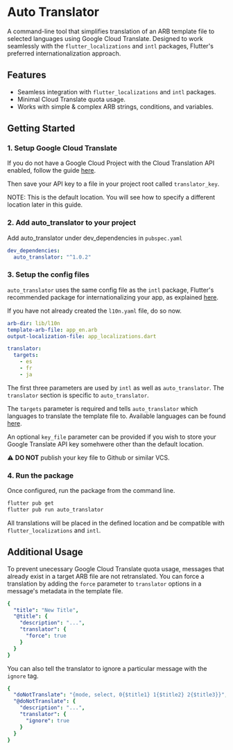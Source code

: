 # Auto Translator

A command-line tool that simplifies translation of an ARB template file to selected languages using Google Cloud Translate. Designed to work seamlessly with the `flutter_localizations` and `intl` packages, Flutter's preferred internationalization approach.

## Features

- Seamless integration with `flutter_localizations` and `intl` packages.
- Minimal Cloud Translate quota usage.
- Works with simple & complex ARB strings, conditions, and variables.

## Getting Started

### 1. Setup Google Cloud Translate

If you do not have a Google Cloud Project with the Cloud Translation API enabled, follow the guide [here](https://cloud.google.com/translate/docs/setup).

Then save your API key to a file in your project root called `translator_key`.

NOTE: This is the default location. You will see how to specify a different location later in this guide.

### 2. Add auto_translator to your project

Add auto_translator under dev_dependencies in `pubspec.yaml`

```yaml
dev_dependencies:
  auto_translator: "^1.0.2"
```

### 3. Setup the config files

`auto_translator` uses the same config file as the `intl` package, Flutter's recommended package for internationalizing your app, as explained [here](https://docs.flutter.dev/development/accessibility-and-localization/internationalization).

If you have not already created the `l10n.yaml` file, do so now.

```yaml
arb-dir: lib/l10n
template-arb-file: app_en.arb
output-localization-file: app_localizations.dart

translator:
  targets:
    - es
    - fr
    - ja
```

The first three parameters are used by `intl` as well as `auto_translator`. The `translator` section is specific to `auto_translator`.

 The `targets` parameter is required and tells `auto_translator` which languages to translate the template file to. Available languages can be found [here](https://cloud.google.com/translate/docs/languages).

An optional `key_file` parameter can be provided if you wish to store your Google Translate API key somehwere other than the default location.

:warning: **DO NOT** publish your key file to Github or similar VCS.

### 4. Run the package

Once configured, run the package from the command line.

```bash
flutter pub get
flutter pub run auto_translator
```

All translations will be placed in the defined location and be compatible with `flutter_localizations` and `intl`.

## Additional Usage

To prevent unecessary Google Cloud Translate quota usage, messages that already exist in a target ARB file are not retranslated. You can force a translation by adding the `force` parameter to `translator` options in a message's metadata in the template file.

```yaml
{
  "title": "New Title",
  "@title": {
    "description": "...",
    "translator": {
      "force": true
    }
  }
}
```

You can also tell the translator to ignore a particular message with the `ignore` tag.

```yaml
{
  "doNotTranslate": "{mode, select, 0{$title1} 1{$title2} 2{$title3}}",
  "@doNotTranslate": {
    "description": "...",
    "translator": {
      "ignore": true
    }
  }
}
```
